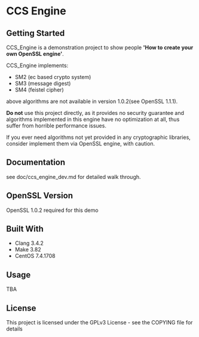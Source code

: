# CCS Engine

## Getting Started

CCS_Engine is a demonstration project to show people **'How to create your own OpenSSL engine'**.

CCS_Engine implements:
  
* SM2 (ec based crypto system)
* SM3 (message digest)
* SM4 (feistel cipher) 

above algorithms are not available in version 1.0.2(see OpenSSL 1.1.1).

**Do not** use this project directly, as it provides no security guarantee and algorithms implemented in this engine have no optimization at all, thus suffer from horrible performance issues.

If you ever need algorithms not yet provided in any cryptographic libraries, consider implement them via OpenSSL engine, with caution.

## Documentation

see doc/ccs\_engine\_dev.md for detailed walk through.

## OpenSSL Version

OpenSSL 1.0.2 required for this demo

## Built With

* Clang 3.4.2
* Make 3.82
* CentOS 7.4.1708

## Usage
TBA

## License
This project is licensed under the GPLv3 License - see the COPYING file for details
